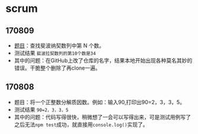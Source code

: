 # scrum
## **170809**
- [题目](https://school.thoughtworks.cn/bbs/topic/582/%E4%BD%93%E8%83%BD%E5%A4%A7%E6%AF%94%E6%8B%BC%E9%A2%98%E7%9B%AE-8-9-wed-round2)：查找斐波纳契数列中第 N 个数。
- 测试结果
```裴波拉契数列的第10个数是34```
- 其中的问题：在GitHub上改了仓库的名字，结果本地开始出现各种莫名其妙的错误。干脆整个删除了再clone一遍。
## **170808**
- 题目：将一个正整数分解质因数。例如：输入90,打印出90=2，3，3，5。
- 测试结果
```90=2，3，3，5```
- 其中的问题：代码写得很快，稍微想了一会可以写得出来，可是测试用例写了之后无法`npm test`成功，就直接用`console.log()`实现了。
